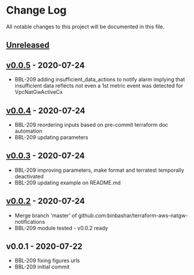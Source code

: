 # Change Log

All notable changes to this project will be documented in this file.

<a name="unreleased"></a>
## [Unreleased]



<a name="v0.0.5"></a>
## [v0.0.5] - 2020-07-24

- BBL-209 adding insufficient_data_actions to notify alarm implying that insufficient data reflects not even a 1st metric event was detected for VpcNatGwActiveCx


<a name="v0.0.4"></a>
## [v0.0.4] - 2020-07-24

- BBL-209 reordering inputs based on pre-commit terraform doc automation
- BBL-209 updating parameters


<a name="v0.0.3"></a>
## [v0.0.3] - 2020-07-24

- BBL-209 improving parameters, make format and terratest temporally deactivated
- BBL-209 updating example on README.md


<a name="v0.0.2"></a>
## [v0.0.2] - 2020-07-24

- Merge branch 'master' of github.com:binbashar/terraform-aws-natgw-notifications
- BBL-209 module tested - v0.0.2 ready


<a name="v0.0.1"></a>
## v0.0.1 - 2020-07-22

- BBL-209 fixing figures urls
- BBL-209 initial commit


[Unreleased]: https://github.com/binbashar/terraform-aws-natgw-notifications/compare/v0.0.5...HEAD
[v0.0.5]: https://github.com/binbashar/terraform-aws-natgw-notifications/compare/v0.0.4...v0.0.5
[v0.0.4]: https://github.com/binbashar/terraform-aws-natgw-notifications/compare/v0.0.3...v0.0.4
[v0.0.3]: https://github.com/binbashar/terraform-aws-natgw-notifications/compare/v0.0.2...v0.0.3
[v0.0.2]: https://github.com/binbashar/terraform-aws-natgw-notifications/compare/v0.0.1...v0.0.2
